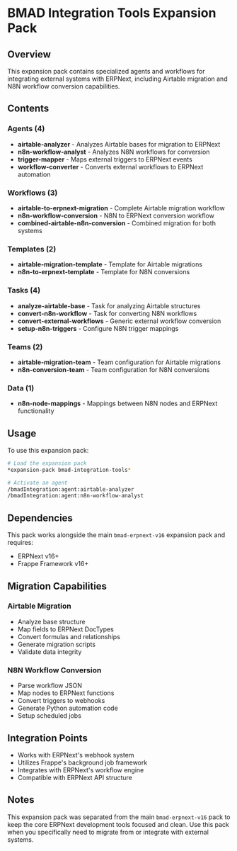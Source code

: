 # BMAD Integration Tools Expansion Pack

## Overview
This expansion pack contains specialized agents and workflows for integrating external systems with ERPNext, including Airtable migration and N8N workflow conversion capabilities.

## Contents

### Agents (4)
- **airtable-analyzer** - Analyzes Airtable bases for migration to ERPNext
- **n8n-workflow-analyst** - Analyzes N8N workflows for conversion
- **trigger-mapper** - Maps external triggers to ERPNext events
- **workflow-converter** - Converts external workflows to ERPNext automation

### Workflows (3)
- **airtable-to-erpnext-migration** - Complete Airtable migration workflow
- **n8n-workflow-conversion** - N8N to ERPNext conversion workflow
- **combined-airtable-n8n-conversion** - Combined migration for both systems

### Templates (2)
- **airtable-migration-template** - Template for Airtable migrations
- **n8n-to-erpnext-template** - Template for N8N conversions

### Tasks (4)
- **analyze-airtable-base** - Task for analyzing Airtable structures
- **convert-n8n-workflow** - Task for converting N8N workflows
- **convert-external-workflows** - Generic external workflow conversion
- **setup-n8n-triggers** - Configure N8N trigger mappings

### Teams (2)
- **airtable-migration-team** - Team configuration for Airtable migrations
- **n8n-conversion-team** - Team configuration for N8N conversions

### Data (1)
- **n8n-node-mappings** - Mappings between N8N nodes and ERPNext functionality

## Usage

To use this expansion pack:

```bash
# Load the expansion pack
*expansion-pack bmad-integration-tools*

# Activate an agent
/bmadIntegration:agent:airtable-analyzer
/bmadIntegration:agent:n8n-workflow-analyst
```

## Dependencies
This pack works alongside the main `bmad-erpnext-v16` expansion pack and requires:
- ERPNext v16+
- Frappe Framework v16+

## Migration Capabilities

### Airtable Migration
- Analyze base structure
- Map fields to ERPNext DocTypes
- Convert formulas and relationships
- Generate migration scripts
- Validate data integrity

### N8N Workflow Conversion
- Parse workflow JSON
- Map nodes to ERPNext functions
- Convert triggers to webhooks
- Generate Python automation code
- Setup scheduled jobs

## Integration Points
- Works with ERPNext's webhook system
- Utilizes Frappe's background job framework
- Integrates with ERPNext's workflow engine
- Compatible with ERPNext API structure

## Notes
This expansion pack was separated from the main `bmad-erpnext-v16` pack to keep the core ERPNext development tools focused and clean. Use this pack when you specifically need to migrate from or integrate with external systems.